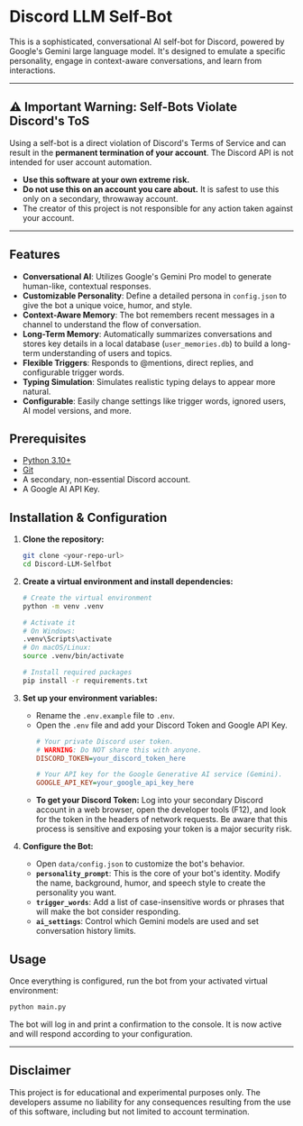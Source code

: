 # Discord LLM Self-Bot

This is a sophisticated, conversational AI self-bot for Discord, powered by Google's Gemini large language model. It's designed to emulate a specific personality, engage in context-aware conversations, and learn from interactions.

---

## ⚠️ Important Warning: Self-Bots Violate Discord's ToS

Using a self-bot is a direct violation of Discord's Terms of Service and can result in the **permanent termination of your account**. The Discord API is not intended for user account automation.

- **Use this software at your own extreme risk.**
- **Do not use this on an account you care about.** It is safest to use this only on a secondary, throwaway account.
- The creator of this project is not responsible for any action taken against your account.

---

## Features

- **Conversational AI**: Utilizes Google's Gemini Pro model to generate human-like, contextual responses.
- **Customizable Personality**: Define a detailed persona in `config.json` to give the bot a unique voice, humor, and style.
- **Context-Aware Memory**: The bot remembers recent messages in a channel to understand the flow of conversation.
- **Long-Term Memory**: Automatically summarizes conversations and stores key details in a local database (`user_memories.db`) to build a long-term understanding of users and topics.
- **Flexible Triggers**: Responds to @mentions, direct replies, and configurable trigger words.
- **Typing Simulation**: Simulates realistic typing delays to appear more natural.
- **Configurable**: Easily change settings like trigger words, ignored users, AI model versions, and more.

## Prerequisites

- [Python 3.10+](https://www.python.org/downloads/)
- [Git](https://git-scm.com/downloads/)
- A secondary, non-essential Discord account.
- A Google AI API Key.

## Installation & Configuration

1.  **Clone the repository:**
    ```bash
    git clone <your-repo-url>
    cd Discord-LLM-Selfbot
    ```

2.  **Create a virtual environment and install dependencies:**
    ```bash
    # Create the virtual environment
    python -m venv .venv

    # Activate it
    # On Windows:
    .venv\Scripts\activate
    # On macOS/Linux:
    source .venv/bin/activate

    # Install required packages
    pip install -r requirements.txt
    ```

3.  **Set up your environment variables:**
    - Rename the `.env.example` file to `.env`.
    - Open the `.env` file and add your Discord Token and Google API Key.
      ```ini
      # Your private Discord user token.
      # WARNING: Do NOT share this with anyone.
      DISCORD_TOKEN=your_discord_token_here

      # Your API key for the Google Generative AI service (Gemini).
      GOOGLE_API_KEY=your_google_api_key_here
      ```
    - **To get your Discord Token:** Log into your secondary Discord account in a web browser, open the developer tools (F12), and look for the token in the headers of network requests. Be aware that this process is sensitive and exposing your token is a major security risk.

4.  **Configure the Bot:**
    - Open `data/config.json` to customize the bot's behavior.
    - **`personality_prompt`**: This is the core of your bot's identity. Modify the name, background, humor, and speech style to create the personality you want.
    - **`trigger_words`**: Add a list of case-insensitive words or phrases that will make the bot consider responding.
    - **`ai_settings`**: Control which Gemini models are used and set conversation history limits.

## Usage

Once everything is configured, run the bot from your activated virtual environment:

```bash
python main.py
```

The bot will log in and print a confirmation to the console. It is now active and will respond according to your configuration.

---

## Disclaimer

This project is for educational and experimental purposes only. The developers assume no liability for any consequences resulting from the use of this software, including but not limited to account termination.
